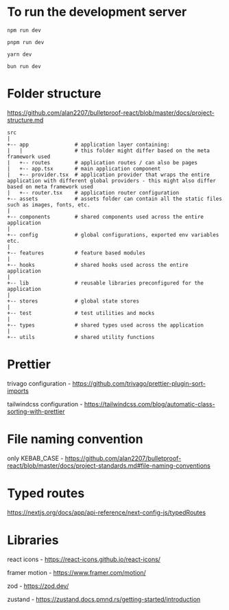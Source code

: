 # To run the development server

```
npm run dev

pnpm run dev

yarn dev

bun run dev
```

# Folder structure

https://github.com/alan2207/bulletproof-react/blob/master/docs/project-structure.md

```
src
|
+-- app               # application layer containing:
|   |                 # this folder might differ based on the meta framework used
|   +-- routes        # application routes / can also be pages
|   +-- app.tsx       # main application component
|   +-- provider.tsx  # application provider that wraps the entire application with different global providers - this might also differ based on meta framework used
|   +-- router.tsx    # application router configuration
+-- assets            # assets folder can contain all the static files such as images, fonts, etc.
|
+-- components        # shared components used across the entire application
|
+-- config            # global configurations, exported env variables etc.
|
+-- features          # feature based modules
|
+-- hooks             # shared hooks used across the entire application
|
+-- lib               # reusable libraries preconfigured for the application
|
+-- stores            # global state stores
|
+-- test              # test utilities and mocks
|
+-- types             # shared types used across the application
|
+-- utils             # shared utility functions
```

# Prettier 

trivago configuration -  https://github.com/trivago/prettier-plugin-sort-imports

tailwindcss configuration - https://tailwindcss.com/blog/automatic-class-sorting-with-prettier

# File naming convention

only KEBAB_CASE - https://github.com/alan2207/bulletproof-react/blob/master/docs/project-standards.md#file-naming-conventions


# Typed routes

https://nextjs.org/docs/app/api-reference/next-config-js/typedRoutes

# Libraries

react icons - https://react-icons.github.io/react-icons/

framer motion - https://www.framer.com/motion/

zod - https://zod.dev/

zustand - https://zustand.docs.pmnd.rs/getting-started/introduction

